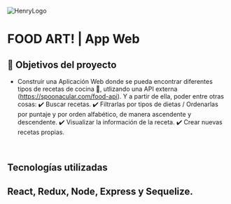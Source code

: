 ![HenryLogo](https://d31uz8lwfmyn8g.cloudfront.net/Assets/logo-henry-white-lg.png)

# **FOOD ART!** | App Web

## **📌 Objetivos del proyecto**

-  Construir una Aplicación Web donde se pueda encontrar diferentes tipos de recetas de cocina 🍝, utlizando una API externa (https://spoonacular.com/food-api). Y a partir de ella, poder entre otras cosas:
  ✔️ Buscar recetas.
  ✔️ Filtrarlas por tipos de dietas / Ordenarlas por puntaje y por orden alfabético, de manera ascendente y descendente.
  ✔️ Visualizar la información de la receta. 
  ✔️ Crear nuevas recetas propias.

<br />

## **Tecnologías utilizadas**
**React**, **Redux**, **Node**, **Express** y **Sequelize**.
---

